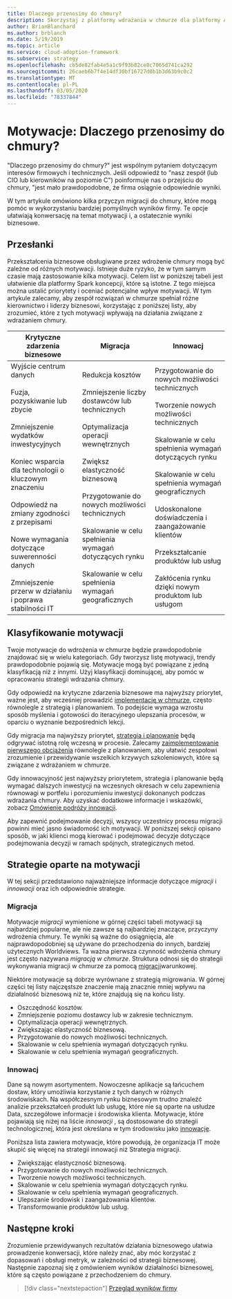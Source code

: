 ```yaml
---
title: Dlaczego przenosimy do chmury?
description: Skorzystaj z platformy wdrażania w chmurze dla platformy Azure, aby zrozumieć motywacje związane z migracją w chmurze, która może pomóc w wykorzystaniu bardziej pomyślnych wyników firmy.
author: BrianBlanchard
ms.author: brblanch
ms.date: 5/19/2019
ms.topic: article
ms.service: cloud-adoption-framework
ms.subservice: strategy
ms.openlocfilehash: cb5de82fab4e5a1c9f93b82ce8c7065d741ca292
ms.sourcegitcommit: 26caeb6b7f4e14df30bf16727d0b1b3d63b9c0c2
ms.translationtype: MT
ms.contentlocale: pl-PL
ms.lasthandoff: 03/05/2020
ms.locfileid: "78337844"
---
```

<!-- markdownlint-disable MD026 -->

# <a name="motivations-why-are-we-moving-to-the-cloud"></a>Motywacje: Dlaczego przenosimy do chmury?

"Dlaczego przenosimy do chmury?" jest wspólnym pytaniem dotyczącym interesów firmowych i technicznych. Jeśli odpowiedź to "nasz zespół (lub CIO lub kierowników na poziomie C") poinformuje nas o przejściu do chmury, "jest mało prawdopodobne, że firma osiągnie odpowiednie wyniki.

W tym artykule omówiono kilka przyczyn migracji do chmury, które mogą pomóc w wykorzystaniu bardziej pomyślnych wyników firmy. Te opcje ułatwiają konwersację na temat motywacji i, a ostatecznie wyniki biznesowe.

## <a name="motivations"></a>Przesłanki

Przekształcenia biznesowe obsługiwane przez wdrożenie chmury mogą być zależne od różnych motywacji. Istnieje duże ryzyko, że w tym samym czasie mają zastosowanie kilka motywacji. Celem list w poniższej tabeli jest ułatwienie dla platformy Spark koncepcji, które są istotne. Z tego miejsca można ustalić priorytety i oceniać potencjalne wpływ motywacji. W tym artykule zalecamy, aby zespół rozwiązań w chmurze spełniał różne kierownictwo i liderzy biznesowi, korzystając z poniższej listy, aby zrozumieć, które z tych motywacji wpływają na działania związane z wdrażaniem chmury.

<!-- markdownlint-disable MD033 -->

| Krytyczne zdarzenia biznesowe | Migracja | Innowacj |
|---|---|---|
| Wyjście centrum danych<br/><br/>Fuzja, pozyskiwanie lub zbycie<br/><br/>Zmniejszenie wydatków inwestycyjnych<br/><br/>Koniec wsparcia dla technologii o kluczowym znaczeniu<br/><br/>Odpowiedź na zmiany zgodności z przepisami<br/><br/>Nowe wymagania dotyczące suwerenności danych<br/><br/>Zmniejszenie przerw w działaniu i poprawa stabilności IT | Redukcja kosztów<br/><br/>Zmniejszenie liczby dostawców lub technicznych<br/><br/>Optymalizacja operacji wewnętrznych<br/><br/>Zwiększ elastyczność biznesową<br/><br/>Przygotowanie do nowych możliwości technicznych<br/><br/>Skalowanie w celu spełnienia wymagań dotyczących rynku<br/><br/>Skalowanie w celu spełnienia wymagań geograficznych | Przygotowanie do nowych możliwości technicznych<br/><br/>Tworzenie nowych możliwości technicznych<br/><br/>Skalowanie w celu spełnienia wymagań dotyczących rynku<br/><br/>Skalowanie w celu spełnienia wymagań geograficznych<br/><br/>Udoskonalone doświadczenia i zaangażowanie klientów<br/><br/>Przekształcanie produktów lub usług<br/><br/>Zakłócenia rynku dzięki nowym produktom lub usługom |

## <a name="classify-your-motivations"></a>Klasyfikowanie motywacji

Twoje motywacje do wdrożenia w chmurze będzie prawdopodobnie znajdować się w wielu kategoriach. Gdy tworzysz listę motywacji, trendy prawdopodobnie pojawią się. Motywacje mogą być powiązane z jedną klasyfikacją niż z innymi. Użyj klasyfikacji dominującej, aby pomóc w opracowaniu strategii wdrażania chmury.

Gdy odpowiedź na krytyczne zdarzenia biznesowe ma najwyższy priorytet, ważne jest, aby wcześniej prowadzić [implementację w chmurze](../getting-started/migrate.md#cloud-implementation), często równolegle z strategią i planowaniem. To podejście wymaga wzrostu sposób myślenia i gotowości do iteracyjnego ulepszania procesów, w oparciu o wyznanie bezpośrednich lekcji.

Gdy migracja ma najwyższy priorytet, [strategia i planowanie](../getting-started/migrate.md#cloud-strategy-and-planning) będą odgrywać istotną rolę wczesną w procesie. Zalecamy [zaimplementowanie pierwszego obciążenia](../getting-started/migrate.md#cloud-implementation) równolegle z planowaniem, aby ułatwić zespołowi zrozumienie i przewidywanie wszelkich krzywych szkoleniowych, które są związane z wdrażaniem w chmurze.

Gdy innowacyjność jest najwyższy priorytetem, strategia i planowanie będą wymagać dalszych inwestycji na wczesnych okresach w celu zapewnienia równowagi w portfelu i porozumieniu inwestycji dokonanych podczas wdrażania chmury. Aby uzyskać dodatkowe informacje i wskazówki, zobacz [Omówienie podróży innowacji](../getting-started/innovate.md).

Aby zapewnić podejmowanie decyzji, wszyscy uczestnicy procesu migracji powinni mieć jasno świadomość ich motywacji. W poniższej sekcji opisano sposób, w jaki klienci mogą kierować i podejmować decyzje dotyczące podejmowania decyzji w ramach spójnych, strategicznych metod.

## <a name="motivation-driven-strategies"></a>Strategie oparte na motywacji

W tej sekcji przedstawiono najważniejsze informacje dotyczące *migracji* i *innowacji* oraz ich odpowiednie strategie.

### <a name="migration"></a>Migracja

Motywacje *migracji* wymienione w górnej części tabeli motywacji są najbardziej popularne, ale nie zawsze są najbardziej znaczące, przyczyny wdrożenia chmury. Te wyniki są ważne do osiągnięcia, ale najprawdopodobniej są używane do przechodzenia do innych, bardziej użytecznych Worldviews. Ta ważna pierwsza czynność wdrożenia chmury jest często nazywana *migracją w chmurze*. Struktura odnosi się do strategii wykonywania migracji w chmurze za pomocą [migracji](../getting-started/migrate.md)warunkowej.

Niektóre motywacje są dobrze wyrównane z strategią migrowania. W górnej części tej listy najczęstsze znaczenie mają znacznie mniej wpływu na działalność biznesową niż te, które znajdują się na końcu listy.

- Oszczędność kosztów.
- Zmniejszenie poziomu dostawcy lub w zakresie technicznym.
- Optymalizacja operacji wewnętrznych.
- Zwiększając elastyczność biznesową.
- Przygotowanie do nowych możliwości technicznych.
- Skalowanie w celu spełnienia wymagań dotyczących rynku.
- Skalowanie w celu spełnienia wymagań geograficznych.

### <a name="innovation"></a>Innowacj

Dane są nowym asortymentem. Nowoczesne aplikacje są łańcuchem dostaw, który umożliwia korzystanie z tych danych w różnych środowiskach. Na współczesnym rynku biznesowym trudno znaleźć analizie przekształceń produkt lub usługę, które nie są oparte na usłudze Data, szczegółowe informacje i środowiska klienta. Motywacje, które pojawiają się niżej na liście *innowacji* , są dostosowane do strategii technologicznej, która jest określana w tym środowisku jako [innowacje](../getting-started/innovate.md).

Poniższa lista zawiera motywacje, które powodują, że organizacja IT może skupić się więcej na strategii innowacji niż Strategia migracji.

- Zwiększając elastyczność biznesową.
- Przygotowanie do nowych możliwości technicznych.
- Tworzenie nowych możliwości technicznych.
- Skalowanie w celu spełnienia wymagań dotyczących rynku.
- Skalowanie w celu spełnienia wymagań geograficznych.
- Ulepszanie środowisk i zaangażowania klientów.
- Transformowanie produktów lub usług.

## <a name="next-steps"></a>Następne kroki

Zrozumienie przewidywanych rezultatów działania biznesowego ułatwia prowadzenie konwersacji, które należy znać, aby móc korzystać z dopasowań i obsługi metryk, w zależności od strategii biznesowej. Następnie zapoznaj się z omówieniem wyników działalności biznesowej, które są często powiązane z przechodzeniem do chmury.

> [!div class="nextstepaction"]
> [Przegląd wyników firmy](./business-outcomes/index.md)
